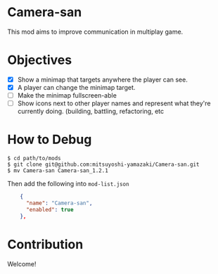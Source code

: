 # Camera-san

This mod aims to improve communication in multiplay game.

# Objectives

- [x] Show a minimap that targets anywhere the player can see.
- [x] A player can change the minimap target.
- [ ] Make the minimap fullscreen-able
- [ ] Show icons next to other player names and represent what they're currently doing. (building, battling, refactoring, etc

# How to Debug

```shell
$ cd path/to/mods
$ git clone git@github.com:mitsuyoshi-yamazaki/Camera-san.git
$ mv Camera-san Camera-san_1.2.1
```

Then add the following into `mod-list.json`

```json
    {
      "name": "Camera-san",
      "enabled": true
    },
```

# Contribution

Welcome!
